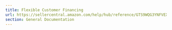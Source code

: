 ```yaml
---
title: Flexible Customer Financing
url: https://sellercentral.amazon.com/help/hub/reference/GTS9WQG3YNFVEXM2
section: General Documentation
---
```




